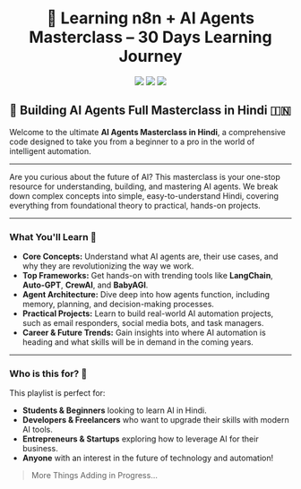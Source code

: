 <h1 align="center">🤖 Learning n8n + AI Agents Masterclass – 30 Days Learning Journey</h1>

<p align="center">
  <img src="https://img.shields.io/github/stars/ChinmayKaitade/N8N-AI-Agents-Masterclass?style=for-the-badge&color=yellow" />
  <img src="https://img.shields.io/github/forks/ChinmayKaitade/N8N-AI-Agents-Masterclass?style=for-the-badge&color=blue" />
  <img src="https://img.shields.io/github/issues/ChinmayKaitade/N8N-AI-Agents-Masterclass?style=for-the-badge&color=orange" />
</p>

## 🤖 Building AI Agents Full Masterclass in Hindi 🇮🇳

Welcome to the ultimate **AI Agents Masterclass in Hindi**, a comprehensive code designed to take you from a beginner to a pro in the world of intelligent automation.

---

Are you curious about the future of AI? This masterclass is your one-stop resource for understanding, building, and mastering AI agents. We break down complex concepts into simple, easy-to-understand Hindi, covering everything from foundational theory to practical, hands-on projects.

---

### What You'll Learn 🧠

- **Core Concepts:** Understand what AI agents are, their use cases, and why they are revolutionizing the way we work.
- **Top Frameworks:** Get hands-on with trending tools like **LangChain**, **Auto-GPT**, **CrewAI**, and **BabyAGI**.
- **Agent Architecture:** Dive deep into how agents function, including memory, planning, and decision-making processes.
- **Practical Projects:** Learn to build real-world AI automation projects, such as email responders, social media bots, and task managers.
- **Career & Future Trends:** Gain insights into where AI automation is heading and what skills will be in demand in the coming years.

---

### Who is this for? 🎯

This playlist is perfect for:

- **Students & Beginners** looking to learn AI in Hindi.
- **Developers & Freelancers** who want to upgrade their skills with modern AI tools.
- **Entrepreneurs & Startups** exploring how to leverage AI for their business.
- **Anyone** with an interest in the future of technology and automation!

> More Things Adding in Progress...

